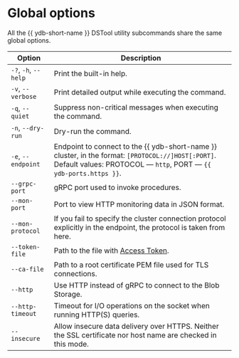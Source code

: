 # Global options

All the {{ ydb-short-name }} DSTool utility subcommands share the same global options.

| Option | Description |
---|---
| `-?`, `-h`, `--help` | Print the built-in help. |
| `-v`, `--verbose` | Print detailed output while executing the command. |
| `-q`, `--quiet` | Suppress non-critical messages when executing the command. |
| `-n`, `--dry-run` | Dry-run the command. |
| `-e`, `--endpoint` | Endpoint to connect to the {{ ydb-short-name }} cluster, in the format: `[PROTOCOL://]HOST[:PORT]`.<br/>Default values: PROTOCOL — `http`, PORT — `{{ ydb-ports.https }}`. |
| `--grpc-port` | gRPC port used to invoke procedures. |
| `--mon-port` | Port to view HTTP monitoring data in JSON format. |
| `--mon-protocol` | If you fail to specify the cluster connection protocol explicitly in the endpoint, the protocol is taken from here. |
| `--token-file` | Path to the file with [Access Token](../../concepts/auth.md#iam). |
| `--ca-file` | Path to a root certificate PEM file used for TLS connections. |
| `--http` | Use HTTP instead of gRPC to connect to the Blob Storage. |
| `--http-timeout` | Timeout for I/O operations on the socket when running HTTP(S) queries. |
| `--insecure` | Allow insecure data delivery over HTTPS. Neither the SSL certificate nor host name are checked in this mode. |
